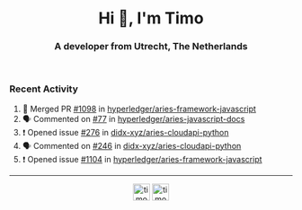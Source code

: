 <h1 align="center">Hi 👋, I'm Timo</h1>
<h3 align="center">A developer from Utrecht, The Netherlands</h3>
<br/>
<!-- https://github.com/rahuldkjain/github-profile-readme-generator --!>

<!--  <p align="left"><img src="https://github-readme-stats.vercel.app/api?username=timoglastra&show_icons=true&count_private=true&" alt="timoglastra" /></p> --!>

<!--
Github language stats
<p align="left"><img src="https://github-readme-stats.vercel.app/api/top-langs/?username=timoglastra&layout=compact" alt="timoglastra" /><p>
-->

<!-- Codestats language stats -->
<!-- <p align="left"><img src="https://codestats-readme.vercel.app/api/top-langs/?username=timoglastra&layout=compact&language_count=12" alt="timoglastra" /><p>    --!>
  
<h3>Recent Activity</h3>

<!--START_SECTION:activity-->
1. 🎉 Merged PR [#1098](https://github.com/hyperledger/aries-framework-javascript/pull/1098) in [hyperledger/aries-framework-javascript](https://github.com/hyperledger/aries-framework-javascript)
2. 🗣 Commented on [#77](https://github.com/hyperledger/aries-javascript-docs/issues/77) in [hyperledger/aries-javascript-docs](https://github.com/hyperledger/aries-javascript-docs)
3. ❗️ Opened issue [#276](https://github.com/didx-xyz/aries-cloudapi-python/issues/276) in [didx-xyz/aries-cloudapi-python](https://github.com/didx-xyz/aries-cloudapi-python)
4. 🗣 Commented on [#246](https://github.com/didx-xyz/aries-cloudapi-python/issues/246) in [didx-xyz/aries-cloudapi-python](https://github.com/didx-xyz/aries-cloudapi-python)
5. ❗️ Opened issue [#1104](https://github.com/hyperledger/aries-framework-javascript/issues/1104) in [hyperledger/aries-framework-javascript](https://github.com/hyperledger/aries-framework-javascript)
<!--END_SECTION:activity-->

---

<p align="center">
<a href="https://twitter.com/timoglastra" target="blank"><img align="center" src="https://cdn.jsdelivr.net/npm/simple-icons@3.0.1/icons/twitter.svg" alt="timoglastra" height="30" width="30" /></a>
<a href="https://linkedin.com/in/timoglastra" target="blank"><img align="center" src="https://cdn.jsdelivr.net/npm/simple-icons@3.0.1/icons/linkedin.svg" alt="timoglastra" height="30" width="30" /></a>
</p>




